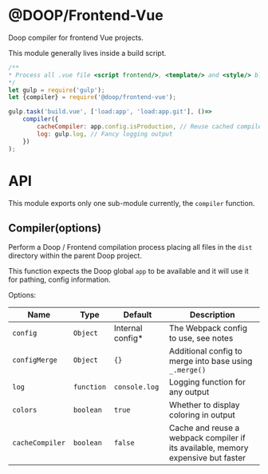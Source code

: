 @DOOP/Frontend-Vue
==================
Doop compiler for frontend Vue projects.

This module generally lives inside a build script.


```javascript
/**
* Process all .vue file <script frontend/>, <template/> and <style/> blocks
*/
let gulp = require('gulp');
let {compiler} = require('@doop/frontend-vue');

gulp.task('build.vue', ['load:app', 'load:app.git'], ()=>
	compiler({
		cacheCompiler: app.config.isProduction, // Reuse cached compiler in dev mode
		log: gulp.log, // Fancy logging output
	})
);
```


API
===
This module exports only one sub-module currently, the `compiler` function.


Compiler(options)
-----------------
Perform a Doop / Frontend compilation process placing all files in the `dist` directory within the parent Doop project.

This function expects the Doop global `app` to be available and it will use it for pathing, config information.

Options:

| Name            | Type       | Default          | Description                                                                      |
|-----------------|------------|------------------|----------------------------------------------------------------------------------|
| `config`        | `Object`   | Internal config* | The Webpack config to use, see notes                                             |
| `configMerge`   | `Object`   | `{}`             | Additional config to merge into base using `_.merge()`                           |
| `log`           | `function` | `console.log`    | Logging function for any output                                                  |
| `colors`        | `boolean`  | `true`           | Whether to display coloring in output                                            |
| `cacheCompiler` | `boolean`  | `false`          | Cache and reuse a webpack compiler if its available, memory expensive but faster |
